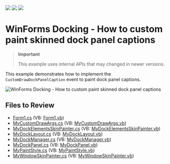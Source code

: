 <!-- default badges list -->
![](https://img.shields.io/endpoint?url=https://codecentral.devexpress.com/api/v1/VersionRange/128617118/16.1.4%2B)
[![](https://img.shields.io/badge/Open_in_DevExpress_Support_Center-FF7200?style=flat-square&logo=DevExpress&logoColor=white)](https://supportcenter.devexpress.com/ticket/details/E2502)
[![](https://img.shields.io/badge/📖_How_to_use_DevExpress_Examples-e9f6fc?style=flat-square)](https://docs.devexpress.com/GeneralInformation/403183)
<!-- default badges end -->
<!-- default file list -->

<!-- default file list end -->
# WinForms Docking - How to custom paint skinned dock panel captions

> **Important**
>
> This example uses internal APIs that may changed in newer versions.

This example demonstrates how to implement the `CustomDrawDockPanelCaption` event to paint dock panel captions.

![WinForms Docking - How to custom paint skinned dock panel captions](https://raw.githubusercontent.com/DevExpress-Examples/how-to-implement-the-custom-draw-functionality-for-skinned-dock-panels-e2502/16.1.4%2B/media/winforms-dockmanager-draw-panel-caption.png)


## Files to Review

* [Form1.cs](./CS/E2502/Form1.cs) (VB: [Form1.vb](./VB/E2502/Form1.vb))
* [MyCustomDrawArgs.cs](./CS/E2502/MyDockManager/MyCustomDrawArgs.cs) (VB: [MyCustomDrawArgs.vb](./VB/E2502/MyDockManager/MyCustomDrawArgs.vb))
* [MyDockElementsSkinPainter.cs](./CS/E2502/MyDockManager/MyDockElementsSkinPainter.cs) (VB: [MyDockElementsSkinPainter.vb](./VB/E2502/MyDockManager/MyDockElementsSkinPainter.vb))
* [MyDockLayout.cs](./CS/E2502/MyDockManager/MyDockLayout.cs) (VB: [MyDockLayout.vb](./VB/E2502/MyDockManager/MyDockLayout.vb))
* [MyDockManager.cs](./CS/E2502/MyDockManager/MyDockManager.cs) (VB: [MyDockManager.vb](./VB/E2502/MyDockManager/MyDockManager.vb))
* [MyDockPanel.cs](./CS/E2502/MyDockManager/MyDockPanel.cs) (VB: [MyDockPanel.vb](./VB/E2502/MyDockManager/MyDockPanel.vb))
* [MyPaintStyle.cs](./CS/E2502/MyDockManager/MyPaintStyle.cs) (VB: [MyPaintStyle.vb](./VB/E2502/MyDockManager/MyPaintStyle.vb))
* [MyWindowSkinPainter.cs](./CS/E2502/MyDockManager/MyWindowSkinPainter.cs) (VB: [MyWindowSkinPainter.vb](./VB/E2502/MyDockManager/MyWindowSkinPainter.vb))
